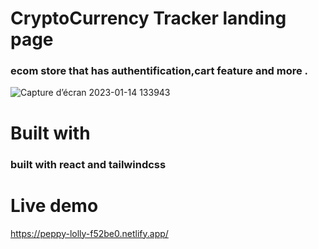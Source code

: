 # CryptoCurrency Tracker landing page

### ecom store that has authentification,cart feature and more .



![Capture d’écran 2023-01-14 133943](https://user-images.githubusercontent.com/69359301/212471955-56454986-e25b-4387-833c-e3c180224a0d.png)


# Built with 

 ### built with react and tailwindcss

# Live demo

https://peppy-lolly-f52be0.netlify.app/
